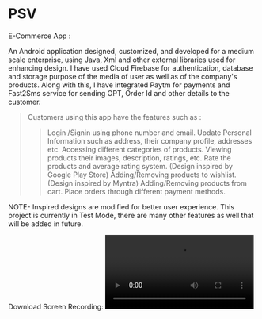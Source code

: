 # PSV
E-Commerce App :

An Android application designed, customized, and developed for a medium scale enterprise, using Java, Xml and other external libraries used for enhancing design.
I have used Cloud Firebase for authentication, database and storage purpose of the media of user as well as of the company's products.
Along with this, I have integrated Paytm for payments and Fast2Sms service for sending OPT, Order Id and other details to the customer. 

>Customers using this app have the features such as :
>>Login /Signin using phone number and email. 
>>Update Personal Information such as address, their company profile, addresses etc. 
>>Accessing different categories of products. 
>>Viewing products their images, description, ratings, etc. 
>>Rate the products and average rating system.  (Design inspired by Google Play Store) 
>>Adding/Removing products to wishlist.  (Design inspired by Myntra)
>>Adding/Removing products from cart.
>>Place orders through different payment methods. 

NOTE-
Inspired designs are modified for better user experience. 
This project is currently in Test Mode, there are many other features as well that will be added in future. 

Download Screen Recording:
![Output sample](https://github.com/mayankchaudhary19/PSV/blob/master/PSV%20App%20Screen%20Recording/Screen%20Recording%20PSV%20App%20.mov)
